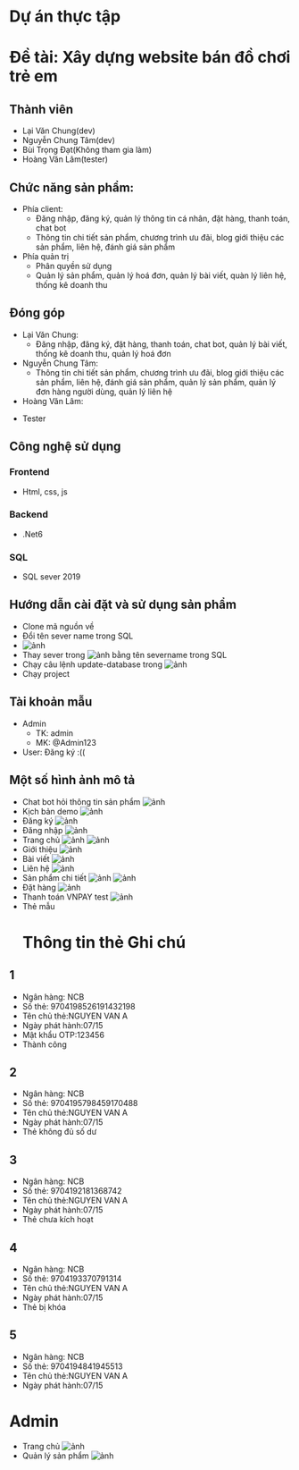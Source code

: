 # Dự án thực tập
# Đề tài: Xây dựng website bán đồ chơi trẻ em
## Thành viên
- Lại Văn Chung(dev)
- Nguyễn Chung Tâm(dev)
- Bùi Trọng Đạt(Không tham gia làm)
- Hoàng Văn Lâm(tester)
## Chức năng sản phẩm:
- Phía client:
  + Đăng nhập, đăng ký, quản lý thông tin cá nhân, đặt hàng, thanh toán, chat bot
  + Thông tin chi tiết sản phẩm, chương trình ưu đãi, blog giới thiệu các sản phẩm, liên hệ, đánh giá sản phẩm
- Phía quản trị
  + Phân quyền sử dụng
  + Quản lý sản phẩm, quản lý hoá đơn, quản lý bài viết, quàn lý liên hệ, thống kê doanh thu
## Đóng góp
- Lại Văn Chung:
  + Đăng nhập, đăng ký, đặt hàng, thanh toán, chat bot, quản lý bài viết, thống kê doanh thu, quản lý hoá đơn
- Nguyễn Chung Tâm:
  + Thông tin chi tiết sản phẩm, chương trình ưu đãi, blog giới thiệu các sản phẩm, liên hệ, đánh giá sản phẩm, quản lý sản phẩm, quản lý đơn hàng người dùng, quản lý liên hệ
- Hoàng Văn Lâm: 
 + Tester
## Công nghệ sử dụng
### Frontend
- Html, css, js
### Backend
- .Net6
### SQL
- SQL sever 2019
## Hướng dẫn cài đặt và sử dụng sản phẩm 
- Clone mã nguồn về
- Đổi tên sever name trong SQL
- ![ảnh](https://github.com/chunglv11/DuAnTT/assets/118252741/1d272fb1-c55f-4e26-9675-72bacd97e935)
- Thay sever trong ![ảnh](https://github.com/chunglv11/DuAnTT/assets/118252741/738cb963-b7f7-4a09-bc6e-43bfc77efb1d) bằng tên severname trong SQL
- Chạy câu lệnh update-database trong ![ảnh](https://github.com/chunglv11/DuAnTT/assets/118252741/3815cd45-0aab-4a48-93eb-cc99e0ca8fcf)
- Chạy project
## Tài khoản mẫu
- Admin
  + TK: admin
  + MK: @Admin123
- User: Đăng ký :((
## Một số hình ảnh mô tả
- Chat bot hỏi thông tin sản phẩm
  ![ảnh](https://github.com/chunglv11/DuAnTT/assets/118252741/0267377d-fc83-42b5-b187-d879ad6ba4d7)
- Kịch bản demo
  ![ảnh](https://github.com/chunglv11/DuAnTT/assets/118252741/ebacb299-715b-450c-83ca-4e55da379ec2)
- Đăng ký
  ![ảnh](https://github.com/chunglv11/DuAnTT/assets/118252741/54ae630b-a69c-4db4-a3d8-fe68507711f9)
- Đăng nhập
  ![ảnh](https://github.com/chunglv11/DuAnTT/assets/118252741/51f5fc30-8d65-4bdc-91a0-78a1efcaa2c1)
- Trang chủ
  ![ảnh](https://github.com/chunglv11/DuAnTT/assets/118252741/9a7a260f-b66a-4140-96dc-62863f67e2f7)
  ![ảnh](https://github.com/chunglv11/DuAnTT/assets/118252741/8ac61068-8234-42c7-bc74-39db2d224bfd)
- Giới thiệu
  ![ảnh](https://github.com/chunglv11/DuAnTT/assets/118252741/d56036c7-f0d6-49d7-a9f0-af4c86f1785f)
- Bài viết
  ![ảnh](https://github.com/chunglv11/DuAnTT/assets/118252741/eaf9cd2d-e81c-471f-a6a0-5f25af0a0e95)
- Liên hệ
  ![ảnh](https://github.com/chunglv11/DuAnTT/assets/118252741/ebde4d24-d694-49a3-86fa-fbdaa0eaf26f)
- Sản phẩm chi tiết
  ![ảnh](https://github.com/chunglv11/DuAnTT/assets/118252741/0c783071-5c22-45e0-b2a5-f6dc393eb2ed)
  ![ảnh](https://github.com/chunglv11/DuAnTT/assets/118252741/94095b38-02c7-402e-a032-9f2db6c05a39)
- Đặt hàng
  ![ảnh](https://github.com/chunglv11/DuAnTT/assets/118252741/c829b895-2614-49ba-8b19-dacd7e5c1c98)
- Thanh toán VNPAY test
  ![ảnh](https://github.com/chunglv11/DuAnTT/assets/118252741/af982954-a6fb-44ff-8f37-b19854d1734c)
- Thẻ mẫu
  #	Thông tin thẻ	Ghi chú
## 1
- Ngân hàng: NCB
- Số thẻ: 9704198526191432198
- Tên chủ thẻ:NGUYEN VAN A
- Ngày phát hành:07/15
- Mật khẩu OTP:123456
- Thành công
## 2
- Ngân hàng: NCB
- Số thẻ: 9704195798459170488
- Tên chủ thẻ:NGUYEN VAN A
- Ngày phát hành:07/15
- Thẻ không đủ số dư
## 3	
- Ngân hàng: NCB
- Số thẻ: 9704192181368742
- Tên chủ thẻ:NGUYEN VAN A
- Ngày phát hành:07/15
- Thẻ chưa kích hoạt
## 4	
- Ngân hàng: NCB
- Số thẻ: 9704193370791314
- Tên chủ thẻ:NGUYEN VAN A
- Ngày phát hành:07/15
- Thẻ bị khóa
## 5	
- Ngân hàng: NCB
- Số thẻ: 9704194841945513
- Tên chủ thẻ:NGUYEN VAN A
- Ngày phát hành:07/15
# Admin
- Trang chủ
  ![ảnh](https://github.com/chunglv11/DuAnTT/assets/118252741/b2f579b9-d2cf-4048-89c1-06ae91b3eafe)
- Quản lý sản phẩm
  ![ảnh](https://github.com/chunglv11/DuAnTT/assets/118252741/08cbedcd-6da3-4930-9452-2bf8f3eb700a)











